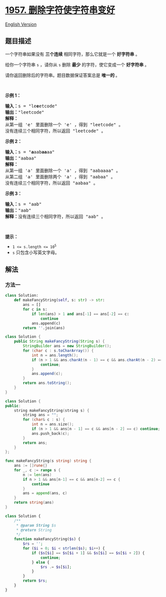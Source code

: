 # [1957. 删除字符使字符串变好](https://leetcode.cn/problems/delete-characters-to-make-fancy-string)

[English Version](/solution/1900-1999/1957.Delete%20Characters%20to%20Make%20Fancy%20String/README_EN.md)

## 题目描述

<!-- 这里写题目描述 -->

<p>一个字符串如果没有 <strong>三个连续</strong>&nbsp;相同字符，那么它就是一个 <strong>好字符串</strong>&nbsp;。</p>

<p>给你一个字符串&nbsp;<code>s</code>&nbsp;，请你从 <code>s</code>&nbsp;删除&nbsp;<strong>最少</strong>&nbsp;的字符，使它变成一个 <strong>好字符串</strong> 。</p>

<p>请你返回删除后的字符串。题目数据保证答案总是 <strong>唯一的 </strong>。</p>

<p>&nbsp;</p>

<p><strong>示例 1：</strong></p>

<pre>
<b>输入：</b>s = "le<strong>e</strong>etcode"
<b>输出：</b>"leetcode"
<strong>解释：</strong>
从第一组 'e' 里面删除一个 'e' ，得到 "leetcode" 。
没有连续三个相同字符，所以返回 "leetcode" 。
</pre>

<p><strong>示例 2：</strong></p>

<pre>
<b>输入：</b>s = "<strong>a</strong>aab<strong>aa</strong>aa"
<b>输出：</b>"aabaa"
<strong>解释：</strong>
从第一组 'a' 里面删除一个 'a' ，得到 "aabaaaa" 。
从第二组 'a' 里面删除两个 'a' ，得到 "aabaa" 。
没有连续三个相同字符，所以返回 "aabaa" 。
</pre>

<p><strong>示例 3：</strong></p>

<pre>
<b>输入：</b>s = "aab"
<b>输出：</b>"aab"
<b>解释：</b>没有连续三个相同字符，所以返回 "aab" 。
</pre>

<p>&nbsp;</p>

<p><strong>提示：</strong></p>

<ul>
	<li><code>1 &lt;= s.length &lt;= 10<sup>5</sup></code></li>
	<li><code>s</code>&nbsp;只包含小写英文字母。</li>
</ul>

## 解法

### 方法一

<!-- tabs:start -->

```python
class Solution:
    def makeFancyString(self, s: str) -> str:
        ans = []
        for c in s:
            if len(ans) > 1 and ans[-1] == ans[-2] == c:
                continue
            ans.append(c)
        return ''.join(ans)
```

```java
class Solution {
    public String makeFancyString(String s) {
        StringBuilder ans = new StringBuilder();
        for (char c : s.toCharArray()) {
            int n = ans.length();
            if (n > 1 && ans.charAt(n - 1) == c && ans.charAt(n - 2) == c) {
                continue;
            }
            ans.append(c);
        }
        return ans.toString();
    }
}
```

```cpp
class Solution {
public:
    string makeFancyString(string s) {
        string ans = "";
        for (char& c : s) {
            int n = ans.size();
            if (n > 1 && ans[n - 1] == c && ans[n - 2] == c) continue;
            ans.push_back(c);
        }
        return ans;
    }
};
```

```go
func makeFancyString(s string) string {
	ans := []rune{}
	for _, c := range s {
		n := len(ans)
		if n > 1 && ans[n-1] == c && ans[n-2] == c {
			continue
		}
		ans = append(ans, c)
	}
	return string(ans)
}
```

```php
class Solution {
    /**
     * @param String $s
     * @return String
     */
    function makeFancyString($s) {
        $rs = '';
        for ($i = 0; $i < strlen($s); $i++) {
            if ($s[$i] == $s[$i + 1] && $s[$i] == $s[$i + 2]) {
                continue;
            } else {
                $rs .= $s[$i];
            }
        }
        return $rs;
    }
}
```

<!-- tabs:end -->

<!-- end -->
